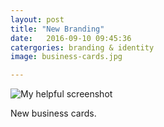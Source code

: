 ```yaml
---
layout: post
title: "New Branding"
date:   2016-09-10 09:45:36
catergories: branding & identity
image: business-cards.jpg

---
```


![My helpful screenshot](/img/business-cards-2.jpg)

New business cards.
